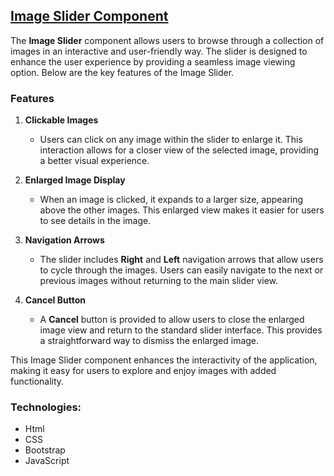 ## [Image Slider Component](https://hlaaessam.github.io/Slider/)

The **Image Slider** component allows users to browse through a collection of images in an interactive and user-friendly way. The slider is designed to enhance the user experience by providing a seamless image viewing option. Below are the key features of the Image Slider.

### Features

1. **Clickable Images**
   - Users can click on any image within the slider to enlarge it. This interaction allows for a closer view of the selected image, providing a better visual experience.

2. **Enlarged Image Display**
   - When an image is clicked, it expands to a larger size, appearing above the other images. This enlarged view makes it easier for users to see details in the image.

3. **Navigation Arrows**
   - The slider includes **Right** and **Left** navigation arrows that allow users to cycle through the images. Users can easily navigate to the next or previous images without returning to the main slider view.

4. **Cancel Button**
   - A **Cancel** button is provided to allow users to close the enlarged image view and return to the standard slider interface. This provides a straightforward way to dismiss the enlarged image.
  

This Image Slider component enhances the interactivity of the application, making it easy for users to explore and enjoy images with added functionality.

### Technologies:

- Html
- CSS
- Bootstrap 
- JavaScript 


